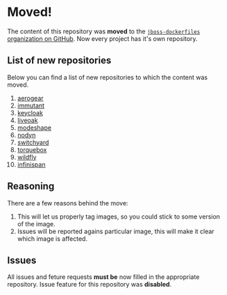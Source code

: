 # Moved!

The content of this repository was **moved** to the [`jboss-dockerfiles` organization on GitHub](https://github.com/jboss-dockerfiles). Now every project has it's own repository.

## List of new repositories

Below you can find a list of new repositories to which the content was moved.

1.  [aerogear](https://github.com/jboss-dockerfiles/aerogear)
2.  [immutant](https://github.com/jboss-dockerfiles/immutant)
3.  [keycloak](https://github.com/jboss-dockerfiles/keycloak)
4.  [liveoak](https://github.com/jboss-dockerfiles/liveoak)
5.  [modeshape](https://github.com/jboss-dockerfiles/modeshape)
6.  [nodyn](https://github.com/jboss-dockerfiles/nodyn)
7.  [switchyard](https://github.com/jboss-dockerfiles/switchyard)
8.  [torquebox](https://github.com/jboss-dockerfiles/torquebox)
9.  [wildfly](https://github.com/jboss-dockerfiles/wildfly)
10. [infinispan](https://github.com/jboss-dockerfiles/infinispan)

## Reasoning

There are a few reasons behind the move:

1. This will let us properly tag images, so you could stick to some version of the image.
2. Issues will be reported agains particular image, this will make it clear which image is affected.

## Issues

All issues and feture requests **must be** now filled in the appropriate repository. Issue feature for this repository was **disabled**.

